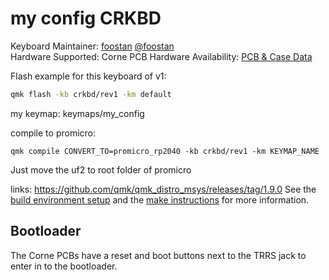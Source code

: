 # my config CRKBD

Keyboard Maintainer: [foostan](https://github.com/foostan/) [@foostan](https://twitter.com/foostan)  
Hardware Supported: Corne PCB
Hardware Availability: [PCB & Case Data](https://github.com/foostan/crkbd)

Flash example for this keyboard of v1:

```sh
qmk flash -kb crkbd/rev1 -km default
```

my keymap:
keymaps/my_config

compile to promicro:

`
qmk compile CONVERT_TO=promicro_rp2040 -kb crkbd/rev1 -km KEYMAP_NAME
`

Just move the uf2 to root folder of promicro


links:
https://github.com/qmk/qmk_distro_msys/releases/tag/1.9.0
See the [build environment setup](https://docs.qmk.fm/#/getting_started_build_tools) and the [make instructions](https://docs.qmk.fm/#/getting_started_make_guide) for more information. 

## Bootloader

The Corne PCBs have a reset and boot buttons next to the TRRS jack to enter in to the bootloader.
